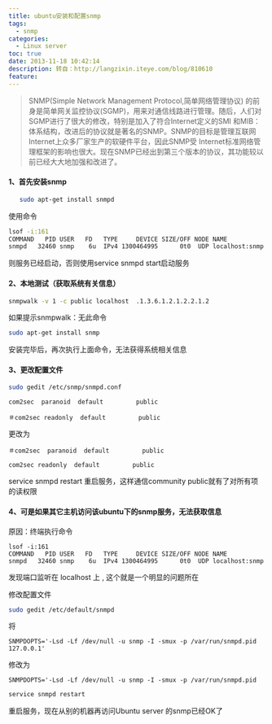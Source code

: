 ```yaml
---
title: ubuntu安装和配置snmp
tags:
  - snmp
categories:
  - Linux server
toc: true
date: 2013-11-18 10:42:14
description: 转自：http://langzixin.iteye.com/blog/810610
feature:
---
```


>SNMP(Simple Network Management Protocol,简单网络管理协议) 的前身是简单网关监控协议(SGMP)，用来对通信线路进行管理。随后，人们对SGMP进行了很大的修改，特别是加入了符合Internet定义的SMI 和MIB：体系结构，改进后的协议就是著名的SNMP。SNMP的目标是管理互联网Internet上众多厂家生产的软硬件平台，因此SNMP受 Internet标准网络管理框架的影响也很大。现在SNMP已经出到第三个版本的协议，其功能较以前已经大大地加强和改进了。
 
#### 1、首先安装snmp
``` bash
   sudo apt-get install snmpd
```
使用命令 
``` bash
lsof -i:161
COMMAND   PID USER   FD   TYPE     DEVICE SIZE/OFF NODE NAME  
snmpd   32460 snmp    6u  IPv4 1300464995      0t0  UDP localhost:snmp  
```
则服务已经启动，否则使用service snmpd start启动服务
<!-- more -->
#### 2、本地测试（获取系统有关信息）
  
``` bash
snmpwalk -v 1 -c public localhost  .1.3.6.1.2.1.2.2.1.2  
```
如果提示snmpwalk：无此命令
``` bash
sudo apt-get install snmp
```
安装完毕后，再次执行上面命令，无法获得系统相关信息
 
#### 3、更改配置文件
```  bash
sudo gedit /etc/snmp/snmpd.conf
```
``` 
com2sec  paranoid  default         public  
  
＃com2sec readonly  default         public  
```
更改为
```
＃com2sec  paranoid  default         public  
  
com2sec readonly  default         public  
```
service snmpd restart 重启服务，这样通信community public就有了对所有项的读权限
 
#### 4、可是如果其它主机访问该ubuntu下的snmp服务，无法获取信息
 
原因：终端执行命令   
```
lsof -i:161 
COMMAND   PID USER   FD   TYPE     DEVICE SIZE/OFF NODE NAME  
snmpd   32460 snmp    6u  IPv4 1300464995      0t0  UDP localhost:snmp  
```
发现端口监听在 localhost 上 , 这个就是一个明显的问题所在
 
修改配置文件   
``` bash
sudo gedit /etc/default/snmpd
```
   将
```
SNMPDOPTS='-Lsd -Lf /dev/null -u snmp -I -smux -p /var/run/snmpd.pid 127.0.0.1'  
```
  修改为
```
SNMPDOPTS='-Lsd -Lf /dev/null -u snmp -I -smux -p /var/run/snmpd.pid   
```

``` bash
service snmpd restart 
```
重启服务，现在从别的机器再访问Ubuntu server 的snmp已经OK了